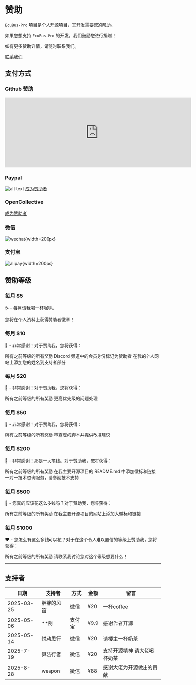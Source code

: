 # 赞助

`EcuBus-Pro` 项目是个人开源项目，其开发需要您的帮助。

如果您想支持 `EcuBus-Pro` 的开发，我们鼓励您进行捐赠！

如有更多赞助详情，请随时联系我们。

[联系我们](./contact.md)

## 支付方式

### Github 赞助

<iframe src="https://github.com/sponsors/frankie-zeng/card" title="Sponsor frankie-zeng" height="225" width="600" style="border: 0;"></iframe>

### Paypal

![alt text](../../media/about/paypal.png)
[成为赞助者](https://paypal.me/zengfrankie)

### OpenCollective

[成为赞助者](https://opencollective.com/ecubus)

### 微信

![wechat](../../media/about/wechat.jpg){width=200px}

### 支付宝

![alipay](../../media/about/alipay.jpg){width=200px}

## 赞助等级

### 每月 $5

☕️ - 每月请我喝一杯咖啡。

您将在个人资料上获得赞助者徽章！

### 每月 $10

🙏 - 非常感谢！对于赞助我，您将获得：

所有之前等级的所有奖励
Discord 频道中的会员身份标记为赞助者
在我的个人网站上添加您的姓名到支持者部分

### 每月 $20

🍨 - 非常感谢！对于赞助我，您将获得：

所有之前等级的所有奖励
更高优先级的问题处理

### 每月 $50

🐹 - 非常感谢！对于赞助我，您将获得：

所有之前等级的所有奖励
审查您的脚本并提供改进建议

### 每月 $200

🐴 - 非常感谢！那是一大笔钱。对于赞助我，您将获得：

所有之前等级的所有奖励
在我主要开源项目的 README.md 中添加徽标和链接
一对一技术咨询服务，请参阅技术支持

### 每月 $500

🐬 - 您真的应该花这么多钱吗？对于赞助我，您将获得：

所有之前等级的所有奖励
在我主要开源项目的网站上添加大徽标和链接

### 每月 $1000

❤️ - 您怎么有这么多钱可以花？对于在这个令人难以置信的等级上赞助我，您将获得：

所有之前等级的所有奖励
请联系我讨论您对这个等级想要什么！

---

## 支持者

| 日期 | 支持者 | 方式 | 金额 | 留言 |
| --- | --- | --- | --- | --- |
| 2025-03-25 | 胖胖的风笛 | 微信 | ¥20 | 一杯coffee |
| 2025-05-06 | **刚 | 支付宝 | ¥9.9 | 感谢作者开源 |
| 2025-05-14 | 悦动思行 | 微信 | ¥20 | 请楼主一杯奶茶 |
| 2025-7-19 | 算法行者 | 微信 | ¥20 | 支持开源精神 请大佬喝杯奶茶 | 
| 2025-8-28 | weapon | 微信 | ¥88 | 感谢大佬为开源做出的贡献 |
